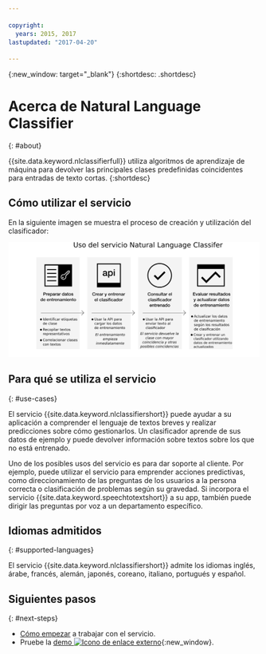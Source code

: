 ```yaml
---

copyright:
  years: 2015, 2017
lastupdated: "2017-04-20"

---
```


{:new_window: target="_blank"}
{:shortdesc: .shortdesc}

# Acerca de Natural Language Classifier
{: #about}

{{site.data.keyword.nlclassifierfull}} utiliza algoritmos de aprendizaje de máquina para devolver las principales clases predefinidas coincidentes para entradas de texto cortas. {:shortdesc}

## Cómo utilizar el servicio

En la siguiente imagen se muestra el proceso de creación y utilización del clasificador: 

![Proceso de clasificación](images/classifier_process.png)

## Para qué se utiliza el servicio
{: #use-cases}

El servicio {{site.data.keyword.nlclassifiershort}} puede ayudar a su aplicación a comprender el lenguaje de textos breves y realizar predicciones sobre cómo gestionarlos. Un clasificador aprende de sus datos de ejemplo y puede devolver información sobre textos sobre los que no está entrenado.


Uno de los posibles usos del servicio es para dar soporte al cliente. Por ejemplo, puede utilizar el servicio para emprender acciones predictivas, como direccionamiento de las preguntas de los usuarios a la persona correcta o clasificación de problemas según su gravedad. Si incorpora el servicio {{site.data.keyword.speechtotextshort}} a su app, también puede dirigir las preguntas por voz a un departamento específico. 

## Idiomas admitidos
{: #supported-languages}

El servicio {{site.data.keyword.nlclassifiershort}} admite los idiomas inglés, árabe, francés, alemán, japonés, coreano, italiano, portugués y español. 

## Siguientes pasos
{: #next-steps}

- [Cómo empezar](/docs/natural-language-classifier/overview.html) a trabajar con el servicio. 
- Pruebe la [demo ![Icono de enlace externo](../../icons/launch-glyph.svg "Icono de enlace externo")](http://natural-language-classifier-demo.mybluemix.net){:new_window}.
